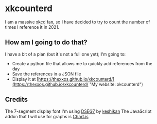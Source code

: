 # xkcounterd
I am a massive [xkcd](https://xkcd.com/ "xkcd by Randall Munroe") fan, so I have decided to try to count the number of times I reference it in 2021.

## How am I going to do that?
I have a bit of a plan (but it's not a full one yet); I'm going to:
 - Create a python file that allows me to quickly add references from the day
 - Save the references in a JSON file
 - Display it at [https://thexxos.github.io/xkcounterd/](https://thexxos.github.io/xkcounterd/ "My website: xkcounterd")

## Credits
The 7-segment display font I'm using [DSEG7](https://github.com/keshikan/DSEG "keshikan/DSEG on Github") by [keshikan](https://github.com/keshikan "keshikan on Github")
The JavaScript addon that I will use for graphs is [Chart.js](https://www.chartjs.org/ "Official Chart.js website")
